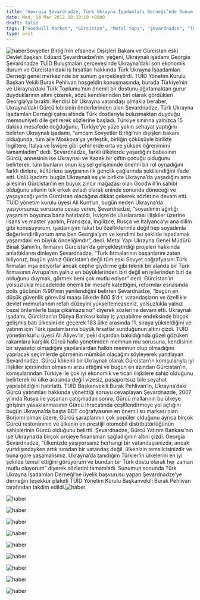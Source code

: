 ```yaml
---
title: 'Georgia Şevardnadze, Türk Ukrayna İşadamları Derneği’nde Sunum Yaptı'
date: Wed, 14 Mar 2012 10:19:19 +0000
draft: false
tags: ["Goodwill Market", "Gürcistan", "Metal Yapı", "Şevardnadze", "TUİD", "TUİD (Türk Ukrayna İşadamları Derneği)", "yatırım"]
type: post
---
```



![haber](https://burakpehlivan.org/tuid_images/gia.jpg)Sovyetler Birliği’nin efsanevi Dışişleri Bakanı ve Gürcistan eski Devlet Başkanı Eduard Şevardnadze’nin  yeğeni, Ukraynalı işadamı Georgia Şevardnadze TUİD Buluşmaları çerçevesinde Ukrayna’daki son ekonomik durum ve Gürcistan’daki iş fırsatları hakkında Türk Ukrayna İşaadamları Derneği genel merkezinde bir sunum gerçekleştirdi. TUİD Yönetim Kurulu Başkan Vekili Burak Pehlivan hoşgeldin konuşmasında, burada Türkiye’nin ve Ukrayna’daki Türk Toplumu’nun önemli bir dostunu ağırlamaktan gurur duyduklarının altını çizerek, sözü kendilerinden biri olarak gördükleri Georgia’ya bıraktı.
Kendisi bir Ukrayna vatandaşı olmakla beraber, Ukrayna’daki Gürcü lobisinin önderlerinden olan Şevardnadze, Türk Ukrayna İşadamları Derneği çatısı altında Türk dostlarıyla buluşmaktan duyduğu memnuniyeti dile getirerek sözlerine başladı. Türkiye sınırına yalnızca 15 dakika mesafede doğduğunu, Türkiye’ye yüze yakın sehayat yaptığını belirten Ukraynalı işadamı, “amcam Sovyetler Birliği’nin dışişleri bakanı olduğunda, tüm aile Moskova’ya yerleştik, birliğin çöküşüyle birlikte İngiltere, İtalya ve İsviçre gibi şehirlerde orta ve yüksek öğrenimimi tamamladım” dedi. Şevardnadze, farklı ülkelerde yaşadığını babasının Gürcü, annesinin ise Ukraynalı ve Kazak bir çiftin çocuğu olduğunu belirterek, tüm bunların onun kişisel gelişiminde önemli bir rol oynadığını farklı dinlere, kültürlere saygısının ilk gençlik çağlarında şekillendiğini ifade etti. Ünlü işadamı bugün Ukraynalı eşiyle birlikte Ukrayna’da yaşadığını ama ailesinin Gürcistan’ın en büyük zincir mağazası olan Goodwill’in sahibi olduğunu ailenin tek erkek evladı olarak eninde sonunda döneceği ve yaşayacağı yerin Gürcistan olacağına dikkat çekerek sözlerine devam etti.
TUİD yönetim kurulu üyesi Ali Kunt’un, bugün neden Ukrayna’da yaşıyorsunuz sorusuna cevap veren, Şevardnadze, “soyadımın ağırlığı yaşamım boyunca bana hatırlatıldı, İsviçre’de uluslararası illişkiler üzerine lisans ve master yaptım, Fransızca, İngilizce, Rusça ve İtalyanca’yı ana dilim gibi konuşuyorum, işadamıyım fakat bu özelliklerimle değil hep soyadımla değerlendiriliyorum ama ben Georgia’yım ve kendimi bu şekilde ispatlamak yaşamdaki en büyük önceliğimdir”, dedi.
Metal Yapı Ukrayna Genel Müdürü Binali Şahin’in, firmanın Gürcistan’da gerçekleştirdiği projeleri hakkında anlattıklarını dinleyen Şevardnadze, “Türk firmalarının başarılarını zaten biliyoruz, bugün yalnız Gürcistan’ı değil tüm eski Sovyet coğrafyasını Türk firmaları inşa ediyorlar ancak cephe giydirme gibi teknik bir alanda bir Türk firmasının Avrupa’nın yalnız en büyüklerinden biri değil en iyilerinden biri de olduğunu duymak, görmek beni çok mutlu ediyor” dedi.
Gürcistan’ın yolsuzlukla mücadelede önemli bir mesafe katettiğini, reformlar esnasında polis gücünün %90’ının yenilendiğini belirten Şevardnadze, “bugün en düşük güvenlik görevlisi maaşı ülkede 800 $’dır, vatandaşların ve özellikle devlet memurlarının refah düzeyini yükseltemezseniz, yolsuzlukla yalnız cezai önlemlerle başa çıkamazsınız” diyerek sözlerine devam etti. Ukraynalı işadamı, Gürcistan’ın Dünya Bankası kolay iş yapabilme endeksinde birçok gelişmiş batı ülkesini de geçerek 183 ülke arasında 11. sıraya yükseldiğini ve yatırım için Türk işadamlarına büyük fırsatlar sunduğunun altını çizdi.
TUİD yönetim kurlu üyesi Ali Aliyev’in, peki dışardan bakıldığında güzel gözüken rakamlara karşılık Gürcü halkı yönetimden memnun mu sorusuna, kendisinin bir siyasetçi olmadığını yapılanlardan halkın memnun olup olmadığını yapılacak seçimlerde görmenin mümkün olacağını söyleyerek yanıtlayan Şevardnadze, Gürcü kökenli bir Ukraynalı olarak Gürcistan’ın komşularıyla iyi ilişkiler içersinden olmasını arzu ettiğini ve bugün en azından Gürcistan’ın, komşularından Türkiye ile çok iyi ekonomik ve ticari ilişkilere sahip olduğunu belirterek iki ülke arasında değil vizesiz, pasaportsuz bile seyahat yapılabildiğini hatırlattı.
TUİD Başkanvekili Burak Pehlivan’ın, Ukrayna’daki Gürcü yatırımları hakkında yönelttiği soruyu cevaplayan Şevardnazde, 2007 yılında Rusya ile yaşanan çatışmadan sonra, Gürcü mallarının bu ülkeye girişinin yasaklanmasının Gürcü ihracatında çeşitlendirmeye yol açtığını bugün Ukrayna’da başta BDT coğrafyasının en önemli su markası olan Borjomi olmak üzere, Gürcü şaraplarının çok popüler olduğunu ayrıca birçok Gürcü restoranının ve ülkenin en prestijli otomobil distribütörlüğünün sahiplerinin Gürcü olduğunu belirtti. Şevardnadze, Gürcü Yatırım Bankası’nın ise Ukrayna’da birçok projeye finansman sağladığının altını çizdi.
Georgia Şevardnadze, “ülkenizde yaşıyorsanız herhangi bir vatandaşsınızdır, ancak yurtdışındayken artık sıradan bir vatandaş değil, ülkenizin temsilcisinizdir ve buna göre yaşamalısınız. Ukrayna’da tanıdığım Türkler’in ülkelerini en iyi şekilde temsil ettiğini görüyorum ve bundan bir Türk dostu olarak her zaman mutlu oluyorum” diyerek sözlerini tamamladı.
Sunumun sonunda Türk Ukrayna İşadamları Derneği’ne üyelik başvurusu yapan Şevardnadze’ye derneğin teşekkür plaketi TUİD Yönetim Kurulu Başkanvekili Burak Pehlivan tarafından takdim edildi.![haber](https://burakpehlivan.org/tuid_images/gia2.jpg)

![haber](https://burakpehlivan.org/tuid_images/gia3.jpg)

![haber](https://burakpehlivan.org/tuid_images/gia4.jpg)

![haber](https://burakpehlivan.org/tuid_images/gia5.jpg)

![haber](https://burakpehlivan.org/tuid_images/gia6.jpg)

![haber](https://burakpehlivan.org/tuid_images/gia7.jpg)

![haber](https://burakpehlivan.org/tuid_images/gia8.jpg)

![haber](https://burakpehlivan.org/tuid_images/gia9.jpg)

![haber](https://burakpehlivan.org/tuid_images/gia11.jpg)

![haber](https://burakpehlivan.org/tuid_images/gia13.jpg)
